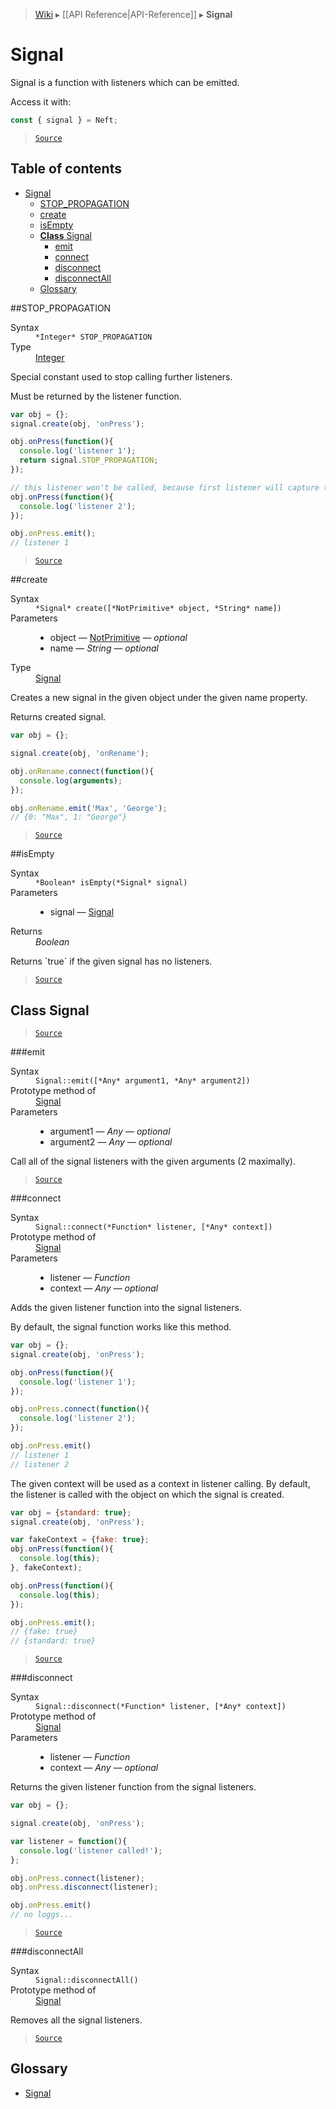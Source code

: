 > [Wiki](Home) ▸ [[API Reference|API-Reference]] ▸ **Signal**

# Signal

Signal is a function with listeners which can be emitted.

Access it with:
```javascript
const { signal } = Neft;
```

> [`Source`](/Neft-io/neft/blob/2aaed99455b1ed473d23e1aec13cd859d63d5b3b/src/signal/index.litcoffee#signal)

## Table of contents
* [Signal](#signal)
  * [STOP_PROPAGATION](#stoppropagation)
  * [create](#create)
  * [isEmpty](#isempty)
  * [**Class** Signal](#class-signal)
    * [emit](#emit)
    * [connect](#connect)
    * [disconnect](#disconnect)
    * [disconnectAll](#disconnectall)
  * [Glossary](#glossary)

##STOP_PROPAGATION
<dl><dt>Syntax</dt><dd><code>&#x2A;Integer&#x2A; STOP_PROPAGATION</code></dd><dt>Type</dt><dd><a href="/Neft-io/neft/wiki/Utils-API#isinteger">Integer</a></dd></dl>
Special constant used to stop calling further listeners.

Must be returned by the listener function.

```javascript
var obj = {};
signal.create(obj, 'onPress');

obj.onPress(function(){
  console.log('listener 1');
  return signal.STOP_PROPAGATION;
});

// this listener won't be called, because first listener will capture this signal
obj.onPress(function(){
  console.log('listener 2');
});

obj.onPress.emit();
// listener 1
```

> [`Source`](/Neft-io/neft/blob/2aaed99455b1ed473d23e1aec13cd859d63d5b3b/src/signal/index.litcoffee#stoppropagation)

##create
<dl><dt>Syntax</dt><dd><code>&#x2A;Signal&#x2A; create([&#x2A;NotPrimitive&#x2A; object, &#x2A;String&#x2A; name])</code></dd><dt>Parameters</dt><dd><ul><li>object — <a href="/Neft-io/neft/wiki/Utils-API#isprimitive">NotPrimitive</a> — <i>optional</i></li><li>name — <i>String</i> — <i>optional</i></li></ul></dd><dt>Type</dt><dd><a href="/Neft-io/neft/wiki/Signal-API#class-signal">Signal</a></dd></dl>
Creates a new signal in the given object under the given name property.

Returns created signal.

```javascript
var obj = {};

signal.create(obj, 'onRename');

obj.onRename.connect(function(){
  console.log(arguments);
});

obj.onRename.emit('Max', 'George');
// {0: "Max", 1: "George"}
```

> [`Source`](/Neft-io/neft/blob/2aaed99455b1ed473d23e1aec13cd859d63d5b3b/src/signal/index.litcoffee#create)

##isEmpty
<dl><dt>Syntax</dt><dd><code>&#x2A;Boolean&#x2A; isEmpty(&#x2A;Signal&#x2A; signal)</code></dd><dt>Parameters</dt><dd><ul><li>signal — <a href="/Neft-io/neft/wiki/Signal-API#class-signal">Signal</a></li></ul></dd><dt>Returns</dt><dd><i>Boolean</i></dd></dl>
Returns `true` if the given signal has no listeners.

> [`Source`](/Neft-io/neft/blob/2aaed99455b1ed473d23e1aec13cd859d63d5b3b/src/signal/index.litcoffee#isempty)

## **Class** Signal

> [`Source`](/Neft-io/neft/blob/2aaed99455b1ed473d23e1aec13cd859d63d5b3b/src/signal/index.litcoffee#class-signal)

###emit
<dl><dt>Syntax</dt><dd><code>Signal::emit([&#x2A;Any&#x2A; argument1, &#x2A;Any&#x2A; argument2])</code></dd><dt>Prototype method of</dt><dd><a href="/Neft-io/neft/wiki/Signal-API#class-signal">Signal</a></dd><dt>Parameters</dt><dd><ul><li>argument1 — <i>Any</i> — <i>optional</i></li><li>argument2 — <i>Any</i> — <i>optional</i></li></ul></dd></dl>
Call all of the signal listeners with the given arguments (2 maximally).

> [`Source`](/Neft-io/neft/blob/2aaed99455b1ed473d23e1aec13cd859d63d5b3b/src/signal/index.litcoffee#emit)

###connect
<dl><dt>Syntax</dt><dd><code>Signal::connect(&#x2A;Function&#x2A; listener, [&#x2A;Any&#x2A; context])</code></dd><dt>Prototype method of</dt><dd><a href="/Neft-io/neft/wiki/Signal-API#class-signal">Signal</a></dd><dt>Parameters</dt><dd><ul><li>listener — <i>Function</i></li><li>context — <i>Any</i> — <i>optional</i></li></ul></dd></dl>
Adds the given listener function into the signal listeners.

By default, the signal function works like this method.

```javascript
var obj = {};
signal.create(obj, 'onPress');

obj.onPress(function(){
  console.log('listener 1');
});

obj.onPress.connect(function(){
  console.log('listener 2');
});

obj.onPress.emit()
// listener 1
// listener 2
```

The given context will be used as a context in listener calling.
By default, the listener is called with the object on which the signal is created.

```javascript
var obj = {standard: true};
signal.create(obj, 'onPress');

var fakeContext = {fake: true};
obj.onPress(function(){
  console.log(this);
}, fakeContext);

obj.onPress(function(){
  console.log(this);
});

obj.onPress.emit();
// {fake: true}
// {standard: true}
```

> [`Source`](/Neft-io/neft/blob/2aaed99455b1ed473d23e1aec13cd859d63d5b3b/src/signal/index.litcoffee#connect)

###disconnect
<dl><dt>Syntax</dt><dd><code>Signal::disconnect(&#x2A;Function&#x2A; listener, [&#x2A;Any&#x2A; context])</code></dd><dt>Prototype method of</dt><dd><a href="/Neft-io/neft/wiki/Signal-API#class-signal">Signal</a></dd><dt>Parameters</dt><dd><ul><li>listener — <i>Function</i></li><li>context — <i>Any</i> — <i>optional</i></li></ul></dd></dl>
Returns the given listener function from the signal listeners.

```javascript
var obj = {};

signal.create(obj, 'onPress');

var listener = function(){
  console.log('listener called!');
};

obj.onPress.connect(listener);
obj.onPress.disconnect(listener);

obj.onPress.emit()
// no loggs...
```

> [`Source`](/Neft-io/neft/blob/2aaed99455b1ed473d23e1aec13cd859d63d5b3b/src/signal/index.litcoffee#disconnect)

###disconnectAll
<dl><dt>Syntax</dt><dd><code>Signal::disconnectAll()</code></dd><dt>Prototype method of</dt><dd><a href="/Neft-io/neft/wiki/Signal-API#class-signal">Signal</a></dd></dl>
Removes all the signal listeners.

> [`Source`](/Neft-io/neft/blob/2aaed99455b1ed473d23e1aec13cd859d63d5b3b/src/signal/index.litcoffee#disconnectall)

## Glossary

 - [Signal](#class-signal)

